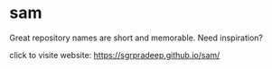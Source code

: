 # sam
Great repository names are short and memorable. Need inspiration?




click to visite website:   https://sgrpradeep.github.io/sam/
